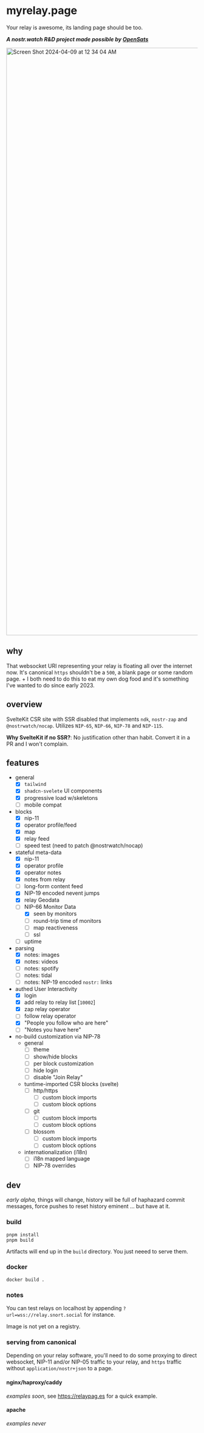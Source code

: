 # myrelay.page

Your relay is awesome, its landing page should be too.

_**A nostr.watch R&D project made possible by [OpenSats](https://opensats.org)**_

<img width="1544" alt="Screen Shot 2024-04-09 at 12 34 04 AM" src="https://github.com/sandwichfarm/myrelay.page/assets/299465/5298b48a-2a6e-4c89-b5af-d3e3bd830c81">

## why
That websocket URI representing your relay is floating all over the internet now. It's canonical `https` shouldn't be a `500`, a blank page or some random page. + I both need to do this to eat my own dog food and it's something I've wanted to do since early 2023.  

## overview 
SvelteKit CSR site with SSR disabled that implements `ndk`, `nostr-zap` and `@nostrwatch/nocap`. Utilizes `NIP-65`, `NIP-66`, `NIP-78` and `NIP-115`. 

**Why SvelteKit if no SSR?**: No justification other than habit. Convert it in a PR and I won't complain. 



## features 
- general
  - [x] `tailwind`  
  - [x] `shadcn-svelete` UI components 
  - [x] progressive load w/skeletons
  - [ ] mobile compat
- blocks
  - [x] nip-11
  - [x] operator profile/feed
  - [x] map
  - [x] relay feed
  - [ ] speed test (need to patch @nostrwatch/nocap)
- stateful meta-data 
  - [x] nip-11
  - [x] operator profile
  - [x] operator notes
  - [x] notes from relay
  - [ ] long-form content feed
  - [x] NIP-19 encoded nevent jumps
  - [x] relay Geodata
  - [ ] NIP-66 Monitor Data
    - [x] seen by monitors
    - [ ] round-trip time of monitors
    - [ ] map reactiveness
    - [ ] ssl
  - [ ] uptime
- parsing
  - [x] notes: images
  - [x] notes: videos
  - [ ] notes: spotify
  - [ ] notes: tidal
  - [ ] notes: NIP-19 encoded `nostr:` links
- authed User Interactivity
  - [x] login
  - [x] add relay to relay list [`10002`]
  - [x] zap relay operator
  - [ ] follow relay operator  
  - [x] "People you follow who are here"
  - [ ] "Notes you have here"
- no-build customization via NIP-78
  - general
    - [ ] theme
    - [ ] show/hide blocks
    - [ ] per block customization
    - [ ] hide login
    - [ ] disable "Join Relay"
  - tuntime-imported CSR blocks (svelte)
    - [ ] http/https  
      - [ ] custom block imports 
      - [ ] custom block options
    - [ ] git
      - [ ] custom block imports 
      - [ ] custom block options 
    - [ ] blossom
      - [ ] custom block imports 
      - [ ] custom block options
  - internationalization (i18n)
    - [ ] i18n mapped language
    - [ ] NIP-78 overrides

## dev

_early alpha_, things will change, history will be full of haphazard commit messages, force pushes to reset history eminent ... but have at it. 

### build 

```
pnpm install
pnpm build
```

Artifacts will end up in the `build` directory. You just neeed to serve them. 

### docker
```
docker build .
```

### notes
You can test relays on localhost by appending `?url=wss://relay.snort.social` for instance. 

Image is not yet on a registry. 

### serving from canonical

Depending on your relay software, you'll need to do some proxying to direct websocket, NIP-11 and/or NIP-05 traffic to your relay, and `https` traffic without `application/nostr+json` to a page. 

#### nginx/haproxy/caddy
_examples soon_, see https://relaypag.es for a quick example. 

#### apache
_examples never_

